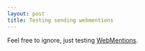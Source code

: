 ```yaml
---
layout: post
title: Testing sending webmentions
---
```


Feel free to ignore, just testing [WebMentions](https://webmention.rocks/update/1).
